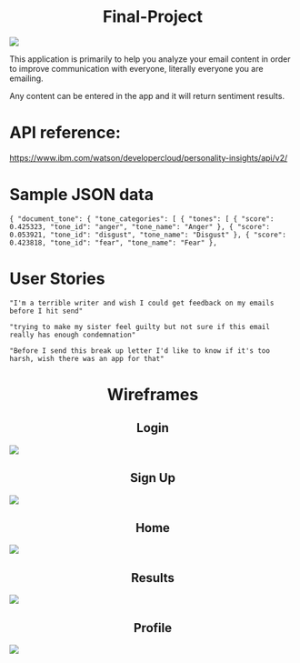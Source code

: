 <h1 align="center"> Final-Project </h1>

![](https://media.giphy.com/media/9nt9NckauzqJG/source.gif)


This application is primarily to help you analyze your email content in order to improve communication with everyone, literally everyone you are emailing.

Any content can be entered in the app and it will return sentiment results.


# API reference:

https://www.ibm.com/watson/developercloud/personality-insights/api/v2/

# Sample JSON data

`{
  "document_tone": {
    "tone_categories": [
      {
        "tones": [
          {
            "score": 0.425323,
            "tone_id": "anger",
            "tone_name": "Anger"
          },
          {
            "score": 0.053921,
            "tone_id": "disgust",
            "tone_name": "Disgust"
          },
          {
            "score": 0.423818,
            "tone_id": "fear",
            "tone_name": "Fear"
          },`

# User Stories

`"I'm a terrible writer and wish I could get feedback on my emails before I hit send"`

`"trying to make my sister feel guilty but not sure if this email really has enough condemnation"`

`"Before I send this break up letter I'd like to know if it's too harsh, wish there was an app for that"`



<h1 align="center"> Wireframes  </h1>

<h2 align="center"> Login  </h2> 
 
![](http://i.imgur.com/hatCEZq.png)
        
 <h2 align="center"> Sign Up  </h2> 
  
![](http://i.imgur.com/ju1HNdW.png)
 
 <h2 align="center"> Home  </h2> 
 
![](http://i.imgur.com/rdRjusn.png)
 <h2 align="center"> Results  </h2> 
 
![](http://i.imgur.com/FFlEOJ7.png)
 <h2 align="center"> Profile  </h2> 
 
![](http://i.imgur.com/eHHd6mw.png)




